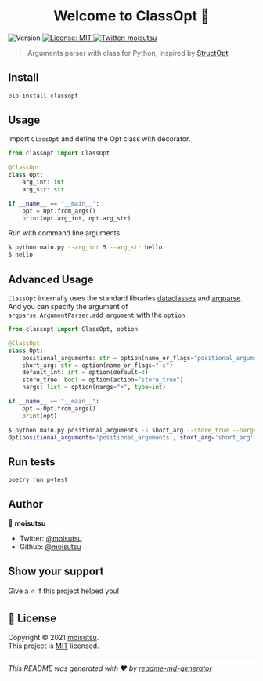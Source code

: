 <h1 align="center">Welcome to ClassOpt 👋</h1>
<p>
  <img alt="Version" src="https://img.shields.io/badge/version-0.1.3-blue.svg?cacheSeconds=2592000" />
  <a href="https://github.com/moisutsu/classopt/blob/main/LICENSE" target="_blank">
    <img alt="License: MIT" src="https://img.shields.io/badge/License-MIT-yellow.svg" />
  </a>
  <a href="https://twitter.com/moisutsu" target="_blank">
    <img alt="Twitter: moisutsu" src="https://img.shields.io/twitter/follow/moisutsu.svg?style=social" />
  </a>
</p>

> Arguments parser with class for Python, inspired by [StructOpt](https://github.com/TeXitoi/structopt)

## Install

```sh
pip install classopt
```

## Usage

Import `ClassOpt` and define the Opt class with decorator.

```python
from classopt import ClassOpt

@ClassOpt
class Opt:
    arg_int: int
    arg_str: str

if __name__ == "__main__":
    opt = Opt.from_args()
    print(opt.arg_int, opt.arg_str)
```

Run with command line arguments.

```bash
$ python main.py --arg_int 5 --arg_str hello
5 hello
```

## Advanced Usage

`ClassOpt` internally uses the standard libraries [dataclasses](https://docs.python.org/ja/3/library/dataclasses.html) and [argparse](https://docs.python.org/ja/3/library/argparse.html).
And you can specify the argument of `argparse.ArgumentParser.add_argument` with the `option`.

```python
from classopt import ClassOpt, option

@ClassOpt
class Opt:
    positional_arguments: str = option(name_or_flags="positional_arguments")
    short_arg: str = option(name_or_flags="-s")
    default_int: int = option(default=3)
    store_true: bool = option(action="store_true")
    nargs: list = option(nargs="+", type=int)

if __name__ == "__main__":
    opt = Opt.from_args()
    print(opt)
```

```bash
$ python main.py positional_arguments -s short_arg --store_true --nargs 1 2 3
Opt(positional_arguments='positional_arguments', short_arg='short_arg', default_int=3, store_true=True, nargs=[1, 2, 3])
```

## Run tests

```sh
poetry run pytest
```

## Author

👤 **moisutsu**

* Twitter: [@moisutsu](https://twitter.com/moisutsu)
* Github: [@moisutsu](https://github.com/moisutsu)

## Show your support

Give a ⭐️ if this project helped you!

## 📝 License

Copyright © 2021 [moisutsu](https://github.com/moisutsu).<br />
This project is [MIT](https://github.com/moisutsu/classopt/blob/main/LICENSE) licensed.

***
_This README was generated with ❤️ by [readme-md-generator](https://github.com/kefranabg/readme-md-generator)_
